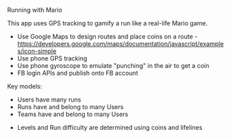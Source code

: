 Running with Mario

This app uses GPS tracking to gamify a run like a real-life Mario game. 
- Use Google Maps to design routes and place coins on a route - https://developers.google.com/maps/documentation/javascript/examples/icon-simple
- Use phone GPS tracking
- Use phone gyroscope to emulate "punching" in the air to get a coin
- FB login APIs and publish onto FB account

Key models:
- Users have many runs
- Runs have and belong to many Users
- Teams have and belong to many Users

* Levels and Run difficulty are determined using coins and lifelines

